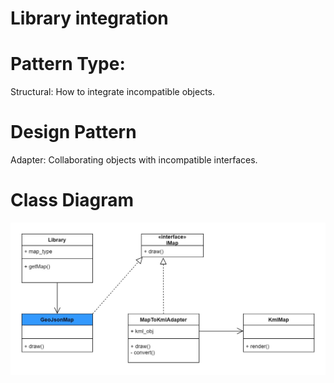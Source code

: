 # Library integration

# Pattern Type: 

Structural: How to integrate incompatible objects.

# Design Pattern

Adapter: Collaborating objects with incompatible interfaces.

# Class Diagram

![class diagram](./assets/Library_integratio.png)